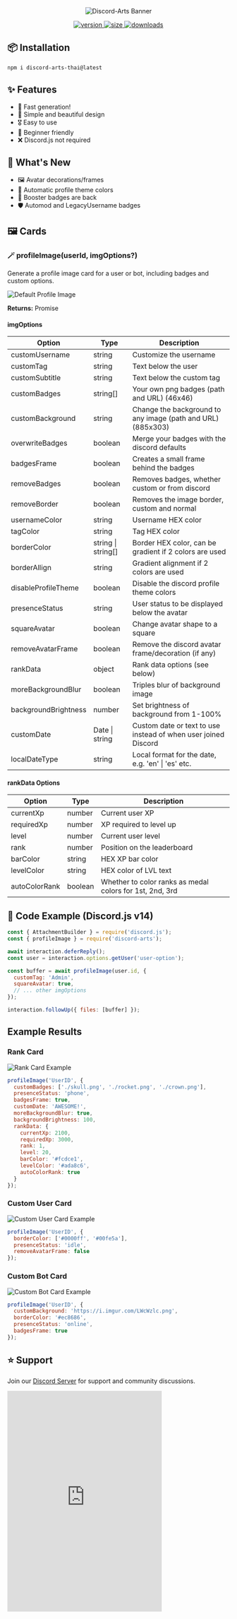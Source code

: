 
<div align='center'>
  <img src='https://i.imgur.com/VBVAWrM.png' alt='Discord-Arts Banner' />
  <p align='center'>
  <a href='https://www.npmjs.com/package/discord-arts-thai'>
    <img src='https://img.shields.io/npm/v/discord-arts-thai?label=version&style=for-the-badge' alt='version' />
    <img src='https://img.shields.io/bundlephobia/min/discord-arts-thai?label=size&style=for-the-badge' alt='size' />
    <img src='https://img.shields.io/npm/dt/discord-arts-thai?style=for-the-badge' alt='downloads' />
  </a>
</p>
</div>

## 📦 Installation

```bash
npm i discord-arts-thai@latest
```

## ✨ Features

- 🚀 Fast generation!
- 🎨 Simple and beautiful design
- 🎖️ Easy to use
- 💎 Beginner friendly
- ❌ Discord.js not required

## 📌 What's New

- 🖼️ Avatar decorations/frames
- 🎴 Automatic profile theme colors
- 🔮 Booster badges are back
- 🛡️ Automod and LegacyUsername badges

## 🖼️ Cards

### 🪄 profileImage(userId, imgOptions?)

Generate a profile image card for a user or bot, including badges and custom options.

![Default Profile Image](https://i.imgur.com/TWf8v1G.png)

**Returns:** Promise<Buffer>

#### imgOptions

| Option | Type | Description |
|--------|------|-------------|
| customUsername | string | Customize the username |
| customTag | string | Text below the user |
| customSubtitle | string | Text below the custom tag |
| customBadges | string[] | Your own png badges (path and URL) (46x46) |
| customBackground | string | Change the background to any image (path and URL) (885x303) |
| overwriteBadges | boolean | Merge your badges with the discord defaults |
| badgesFrame | boolean | Creates a small frame behind the badges |
| removeBadges | boolean | Removes badges, whether custom or from discord |
| removeBorder | boolean | Removes the image border, custom and normal |
| usernameColor | string | Username HEX color |
| tagColor | string | Tag HEX color |
| borderColor | string \| string[] | Border HEX color, can be gradient if 2 colors are used |
| borderAllign | string | Gradient alignment if 2 colors are used |
| disableProfileTheme | boolean | Disable the discord profile theme colors |
| presenceStatus | string | User status to be displayed below the avatar |
| squareAvatar | boolean | Change avatar shape to a square |
| removeAvatarFrame | boolean | Remove the discord avatar frame/decoration (if any) |
| rankData | object | Rank data options (see below) |
| moreBackgroundBlur | boolean | Triples blur of background image |
| backgroundBrightness | number | Set brightness of background from 1-100% |
| customDate | Date \| string | Custom date or text to use instead of when user joined Discord |
| localDateType | string | Local format for the date, e.g. 'en' \| 'es' etc. |

#### rankData Options

| Option | Type | Description |
|--------|------|-------------|
| currentXp | number | Current user XP |
| requiredXp | number | XP required to level up |
| level | number | Current user level |
| rank | number | Position on the leaderboard |
| barColor | string | HEX XP bar color |
| levelColor | string | HEX color of LVL text |
| autoColorRank | boolean | Whether to color ranks as medal colors for 1st, 2nd, 3rd |

## 📃 Code Example (Discord.js v14)

```javascript
const { AttachmentBuilder } = require('discord.js');
const { profileImage } = require('discord-arts');

await interaction.deferReply();
const user = interaction.options.getUser('user-option');

const buffer = await profileImage(user.id, {
  customTag: 'Admin',
  squareAvatar: true,
  // ... other imgOptions
});

interaction.followUp({ files: [buffer] });
```

## Example Results

### Rank Card

![Rank Card Example](https://i.imgur.com/Rd6ScN1.png)

```javascript
profileImage('UserID', {
  customBadges: ['./skull.png', './rocket.png', './crown.png'],
  presenceStatus: 'phone',
  badgesFrame: true,
  customDate: 'AWESOME!',
  moreBackgroundBlur: true,
  backgroundBrightness: 100,
  rankData: {
    currentXp: 2100,
    requiredXp: 3000,
    rank: 1,
    level: 20,
    barColor: '#fcdce1',
    levelColor: '#ada8c6',
    autoColorRank: true
  }
});
```

### Custom User Card

![Custom User Card Example](https://i.imgur.com/8wB4v2L.png)

```javascript
profileImage('UserID', {
  borderColor: ['#0000ff', '#00fe5a'],
  presenceStatus: 'idle',
  removeAvatarFrame: false
});
```

### Custom Bot Card

![Custom Bot Card Example](https://i.imgur.com/ldKbKvv.png)

```javascript
profileImage('UserID', {
  customBackground: 'https://i.imgur.com/LWcWzlc.png',
  borderColor: '#ec8686',
  presenceStatus: 'online',
  badgesFrame: true
});
```

## ⭐ Support

Join our [Discord Server](https://discord.gg/csedxqGQKP) for support and community discussions.
<iframe src="https://discord.com/widget?id=1233972329285947484&theme=dark" width="350" height="500" allowtransparency="true" frameborder="0" sandbox="allow-popups allow-popups-to-escape-sandbox allow-same-origin allow-scripts"></iframe>
